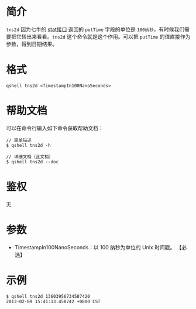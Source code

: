 # 简介
`tns2d` 因为七牛的 [stat接口](http://developer.qiniu.com/docs/v6/api/reference/rs/stat.html) 返回的 `putTime` 字段的单位是 `100纳秒`，有时候我们需要把它转出来看看。`tns2d` 这个命令就是这个作用。可以把 `putTime` 的值直接作为参数，得到日期结果。

# 格式
```
qshell tns2d <TimestampIn100NanoSeconds>
```

# 帮助文档
可以在命令行输入如下命令获取帮助文档：
```
// 简单描述
$ qshell tns2d -h 

// 详细文档（此文档）
$ qshell tns2d --doc
```

# 鉴权
无

# 参数
- TimestampIn100NanoSeconds：以 100 纳秒为单位的 Unix 时间戳。 【必选】

# 示例
```
$ qshell tns2d 13603956734587420
2013-02-09 15:41:13.458742 +0800 CST
```